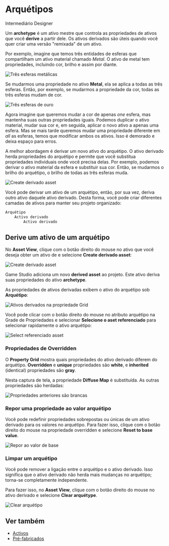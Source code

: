 # Arquétipos

<span class="badge text-bg-primary">Intermediário</span>
<span class="badge text-bg-success">Designer</span>

Um **archetype** é um ativo mestre que controla as propriedades de ativos que você **derive** a partir dele. Os ativos derivados são úteis quando você quer criar uma versão "remixada" de um ativo.

Por exemplo, imagine que temos três entidades de esferas que compartilham um ativo material chamado *Metal*. O ativo de metal tem propriedades, incluindo cor, brilho e assim por diante.

![ Três esferas metálicas](media/archetypes-three-spheres-metal.webp)

Se mudarmos uma propriedade no ativo **Metal**, ela se aplica a todas as três esferas. Então, por exemplo, se mudarmos a propriedade da cor, todas as três esferas mudam de cor.

![ Três esferas de ouro](media/archetypes-three-spheres-gold.webp)

Agora imagine que queremos mudar a cor de apenas *one* esfera, mas mantenha suas outras propriedades iguais. Podemos duplicar o ativo material, mudar sua cor e, em seguida, aplicar o novo ativo a apenas uma esfera. Mas se mais tarde queremos mudar uma propriedade diferente em *all* as esferas, temos que modificar ambos os ativos. Isso é demorado e deixa espaço para erros.

A melhor abordagem é derivar um novo ativo do arquétipo. O ativo derivado herda propriedades do arquétipo e permite que você substitua propriedades individuais onde você precisa delas. Por exemplo, podemos derivar o ativo material da esfera e substituir sua cor. Então, se mudarmos o brilho do arquétipo, o brilho de todas as três esferas muda.

![Create derivado asset](media/archetypes-three-spheres.png)

Você pode derivar um ativo de um arquétipo, então, por sua vez, deriva outro ativo daquele ativo derivado. Desta forma, você pode criar diferentes camadas de ativos para manter seu projeto organizado:

```cs
Arquétipo
    Activo derivado
        Activo derivado
```

## Derive um ativo de um arquétipo

No **Asset View**, clique com o botão direito do mouse no ativo que você deseja obter um ativo de e selecione **Create derivado asset**:

![Create derivado asset](media/archetypes-create-derived-asset.png)

Game Studio adiciona um novo **derived asset** ao projeto. Este ativo deriva suas propriedades do ativo **archetype**.

As propriedades de ativos derivadas exibem o ativo do arquétipo sob **Arquétipo**:

![Ativos derivados na propriedade Grid](media/archetypes-archetype-in-property-grid.png)

Você pode clicar com o botão direito do mouse no atributo arquétipo na Grade de Propriedades e selecionar **Selecione o aset referenciado** para selecionar rapidamente o ativo arquétipo:

![Select referenciado asset](media/archetypes-select-the-referenced-asset.png)

### Propriedades de Overridden

O **Property Grid** mostra quais propriedades do ativo derivado diferem do arquétipo. **Overridden** e **unique** propriedades são **white**, e **inherited** (identical) propriedades são **gray**.

Nesta captura de tela, a propriedade **Diffuse Map** é substituída. As outras propriedades são herdadas:

![ Propriedades anteriores são brancas](media/archetypes-overriden-properties-appear-white.png)

### Repor uma propriedade ao valor arquétipo

Você pode redefinir propriedades sobrepostas ou únicas de um ativo derivado para os valores no arquétipo. Para fazer isso, clique com o botão direito do mouse na propriedade overridden e selecione **Reset to base value**.

![ Repor ao valor de base](media/archetypes-reset-property-to-base-value.png)

### Limpar um arquétipo

Você pode remover a ligação entre o arquétipo e o ativo derivado. Isso significa que o ativo derivado não herda mais mudanças no arquétipo; torna-se completamente independente.

Para fazer isso, no **Asset View**, clique com o botão direito do mouse no ativo derivado e selecione **Clear arquétype**.

![Clear arquétipo](media/archetypes-clear-archetypes.png)

## Ver também

* [Activos](../game-studio/assets.md)
* [Pré-fabricados](prefabs/index.md)